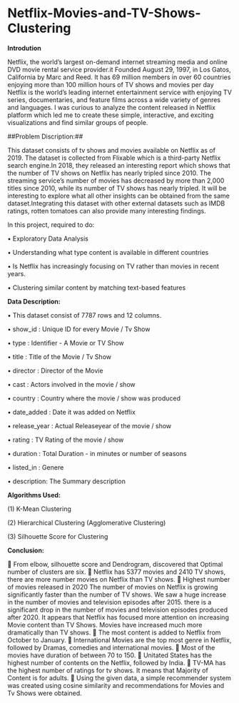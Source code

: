 # Netflix-Movies-and-TV-Shows-Clustering




**Introdution** 

Netflix, the world’s largest on-demand internet streaming media and online DVD movie rental service provider.it Founded August 29, 1997, in Los Gatos, California by Marc and Reed. It has 69 million members in over 60 countries enjoying more than 100 million hours of TV shows and movies per day Netflix is the world’s leading internet entertainment service with enjoying TV series, documentaries, and feature films across a wide variety of genres and languages. I was curious to analyze the content released in Netflix platform which led me to create these simple, interactive, and exciting visualizations and find similar groups of people.

##Problem Discription:## 

This dataset consists of tv shows and movies available on Netflix as of 2019. The dataset is collected from Flixable which is a third-party Netflix search engine.In 2018, they released an interesting report which shows that the number of TV shows on Netflix has nearly tripled since 2010. The streaming service’s number of movies has decreased by more than 2,000 titles since 2010, while its number of TV shows has nearly tripled. It will be interesting to explore what all other insights can be obtained from the same dataset.Integrating this dataset with other external datasets such as IMDB ratings, rotten tomatoes can also provide many interesting findings.

In this project, required to do:

•	Exploratory Data Analysis

•	Understanding what type content is available in different countries

•	Is Netflix has increasingly focusing on TV rather than movies in recent years.

•	Clustering similar content by matching text-based features


**Data Description:**

•	This dataset consist of 7787 rows and 12 columns.

•	show_id : Unique ID for every Movie / Tv Show

•	type : Identifier - A Movie or TV Show

•	title : Title of the Movie / Tv Show

•	director : Director of the Movie

•	cast : Actors involved in the movie / show

•	country : Country where the movie / show was produced

•	date_added : Date it was added on Netflix

•	release_year : Actual Releaseyear of the movie / show

•	rating : TV Rating of the movie / show

•	duration : Total Duration - in minutes or number of seasons

•	listed_in : Genere

•	description: The Summary description

**Algorithms Used:**

(1) K-Mean Clustering

(2) Hierarchical Clustering (Agglomerative Clustering)

(3) Silhouette Score for Clustering


**Conclusion:**

	From elbow, silhouette score and Dendrogram, discovered that Optimal number of clusters are six.
	Netflix has 5377 movies and 2410 TV shows, there are more number movies on Netflix than TV shows.
	Highest number of movies released in 2020 The number of movies on Netflix is growing significantly faster than the number of TV shows. We saw a huge increase in the number of movies and television episodes after 2015. there is a significant drop in the number of movies and television episodes produced after 2020. It appears that Netflix has focused more attention on increasing Movie content than TV Shows. Movies have increased much more dramatically than TV shows.
	The most content is added to Netflix from October to January.
	International Movies are the top most genre in Netflix, followed by Dramas, comedies and international movies.
	Most of the movies have duration of between 70 to 150.
	Unitated States has the highest number of contents on the Netflix, followed by India.
	TV-MA has the highest number of ratings for tv shows. It means that Majority of Content is for adults.
	Using the given data, a simple recommender system was created using cosine similarity and recommendations for Movies and Tv Shows were obtained.
